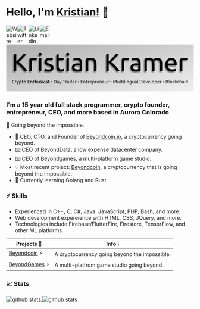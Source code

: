 # __Hello, I'm [Kristian!](https://kristian-kramer.com)__ 👋

<a href="https://kristian-kramer.com">
  <img align="left" alt="Website" width="30px" src="https://kristian-kramer.com/assets/img/website.png" />
</a>
<a href="https://twitter.com/kristianjkramer">
  <img align="left" alt="Twitter" width="30px" src="https://kristian-kramer.com/assets/img/twitter.png" />
</a>
<a href="https://www.linkedin.com/in/kristian-kramer/">
  <img align="left" alt="Linkedin" width="30px" src="https://kristian-kramer.com/assets/img/linkedin.png" />
</a>
<a href="mailto:kristian@beyondcoin.io">
  <img align="left" alt="Email" width="30px" src="https://kristian-kramer.com/assets/img/mail.png" />
</a>
<br />
<br />

![Kristian Kramer](kristian-og-banner-github.png)

### I'm a 15 year old full stack programmer, crypto founder, entrepreneur, CEO, and more based in Aurora Colorado

🙌 Going beyond the impossible.

- 🔧  CEO, CTO, and Founder of [Beyondcoin.io](https://beyondcoin.io), a cryptocurrency going beyond.
- ⌨️  CEO of BeyondData, a low expense datacenter company.
- ⌨️  CEO of Beyondgames, a multi-platform game studio.
- 💡  Most recent project: [Beyondcoin](https://github.com/beyondcoin-project), a cryptocurrency that is going beyond the impossible.
- 🌱  Currently learning Golang and Rust.

### ⚡️ Skills
- Experienced in C++, C, C#, Java, JavaScript, PHP, Bash, and more. 
- Web development expereience with HTML, CSS, JQuery, and more.
- Technologies include Firebase/FlutterFire, Firestore, TensorFlow, and other ML platforms.

| Projects 🚧 | Info ℹ️ |
|--------------------------------------------------|------------------------------------------------------------------------------------------------|
| [Beyondcoin](https://beyondcoin.io) ⚡️ | A cryptocurrency going beyond the impossible. |
| [BeyondGames](https://beyondgames.io) ⚡️ | A multi-platfrom game studio going beyond. |


### 📈 Stats

<a href="">
  <img align="center" src="https://github-readme-stats.vercel.app/api?username=tech1k&show_icons=true?count_private=true&theme=algolia" alt="github stats" />
</a>
<a href="">
  <img align="center" src="https://github-readme-stats.vercel.app/api/top-langs/?username=tech1k&layout=compact&theme=algolia" alt="github stats" />
</a>

<br />
<br />

